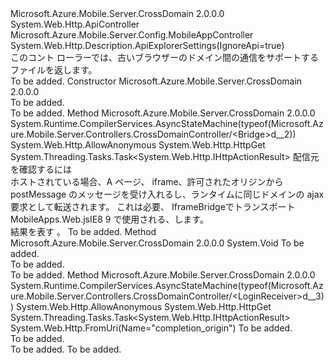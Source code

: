 <Type Name="CrossDomainController" FullName="Microsoft.Azure.Mobile.Server.Controllers.CrossDomainController">
  <TypeSignature Language="C#" Value="public class CrossDomainController : System.Web.Http.ApiController" />
  <TypeSignature Language="ILAsm" Value=".class public auto ansi beforefieldinit CrossDomainController extends System.Web.Http.ApiController" />
  <TypeSignature Language="DocId" Value="T:Microsoft.Azure.Mobile.Server.Controllers.CrossDomainController" />
  <TypeSignature Language="VB.NET" Value="Public Class CrossDomainController&#xA;Inherits ApiController" />
  <TypeSignature Language="F#" Value="type CrossDomainController = class&#xA;    inherit ApiController" />
  <AssemblyInfo>
    <AssemblyName>Microsoft.Azure.Mobile.Server.CrossDomain</AssemblyName>
    <AssemblyVersion>2.0.0.0</AssemblyVersion>
  </AssemblyInfo>
  <Base>
    <BaseTypeName>System.Web.Http.ApiController</BaseTypeName>
  </Base>
  <Interfaces />
  <Attributes>
    <Attribute>
      <AttributeName>Microsoft.Azure.Mobile.Server.Config.MobileAppController</AttributeName>
    </Attribute>
    <Attribute>
      <AttributeName>System.Web.Http.Description.ApiExplorerSettings(IgnoreApi=true)</AttributeName>
    </Attribute>
  </Attributes>
  <Docs>
    <summary>
            このコント ローラーでは、古いブラウザーのドメイン間の通信をサポートするファイルを返します。
            </summary>
    <remarks>To be added.</remarks>
  </Docs>
  <Members>
    <Member MemberName=".ctor">
      <MemberSignature Language="C#" Value="public CrossDomainController ();" />
      <MemberSignature Language="ILAsm" Value=".method public hidebysig specialname rtspecialname instance void .ctor() cil managed" />
      <MemberSignature Language="DocId" Value="M:Microsoft.Azure.Mobile.Server.Controllers.CrossDomainController.#ctor" />
      <MemberSignature Language="VB.NET" Value="Public Sub New ()" />
      <MemberType>Constructor</MemberType>
      <AssemblyInfo>
        <AssemblyName>Microsoft.Azure.Mobile.Server.CrossDomain</AssemblyName>
        <AssemblyVersion>2.0.0.0</AssemblyVersion>
      </AssemblyInfo>
      <Parameters />
      <Docs>
        <summary>To be added.</summary>
        <remarks>To be added.</remarks>
      </Docs>
    </Member>
    <Member MemberName="Bridge">
      <MemberSignature Language="C#" Value="public System.Threading.Tasks.Task&lt;System.Web.Http.IHttpActionResult&gt; Bridge (string origin);" />
      <MemberSignature Language="ILAsm" Value=".method public hidebysig instance class System.Threading.Tasks.Task`1&lt;class System.Web.Http.IHttpActionResult&gt; Bridge(string origin) cil managed" />
      <MemberSignature Language="DocId" Value="M:Microsoft.Azure.Mobile.Server.Controllers.CrossDomainController.Bridge(System.String)" />
      <MemberSignature Language="VB.NET" Value="Public Function Bridge (origin As String) As Task(Of IHttpActionResult)" />
      <MemberSignature Language="F#" Value="member this.Bridge : string -&gt; System.Threading.Tasks.Task&lt;System.Web.Http.IHttpActionResult&gt;" Usage="crossDomainController.Bridge origin" />
      <MemberType>Method</MemberType>
      <AssemblyInfo>
        <AssemblyName>Microsoft.Azure.Mobile.Server.CrossDomain</AssemblyName>
        <AssemblyVersion>2.0.0.0</AssemblyVersion>
      </AssemblyInfo>
      <Attributes>
        <Attribute>
          <AttributeName>System.Runtime.CompilerServices.AsyncStateMachine(typeof(Microsoft.Azure.Mobile.Server.Controllers.CrossDomainController/&lt;Bridge&gt;d__2))</AttributeName>
        </Attribute>
        <Attribute>
          <AttributeName>System.Web.Http.AllowAnonymous</AttributeName>
        </Attribute>
        <Attribute>
          <AttributeName>System.Web.Http.HttpGet</AttributeName>
        </Attribute>
      </Attributes>
      <ReturnValue>
        <ReturnType>System.Threading.Tasks.Task&lt;System.Web.Http.IHttpActionResult&gt;</ReturnType>
      </ReturnValue>
      <Parameters>
        <Parameter Name="origin" Type="System.String" />
      </Parameters>
      <Docs>
        <param name="origin">配信元を確認するには</param>
        <summary>
             ホストされている場合、A ページ、 <c>iframe</c>、許可されたオリジンから postMessage のメッセージを受け入れるし、ランタイムに同じドメインの ajax 要求として転送されます。 これは必要、 <c>IframeBridge</c>でトランスポート<c>MobileApps.Web.js</c>IE8 9 で使用される、します。
             </summary>
        <returns>結果を表す <see cref="T:System.Web.Http.IHttpActionResult" />。</returns>
        <remarks>To be added.</remarks>
      </Docs>
    </Member>
    <Member MemberName="Initialize">
      <MemberSignature Language="C#" Value="protected override void Initialize (System.Web.Http.Controllers.HttpControllerContext controllerContext);" />
      <MemberSignature Language="ILAsm" Value=".method familyhidebysig virtual instance void Initialize(class System.Web.Http.Controllers.HttpControllerContext controllerContext) cil managed" />
      <MemberSignature Language="DocId" Value="M:Microsoft.Azure.Mobile.Server.Controllers.CrossDomainController.Initialize(System.Web.Http.Controllers.HttpControllerContext)" />
      <MemberSignature Language="VB.NET" Value="Protected Overrides Sub Initialize (controllerContext As HttpControllerContext)" />
      <MemberSignature Language="F#" Value="override this.Initialize : System.Web.Http.Controllers.HttpControllerContext -&gt; unit" Usage="crossDomainController.Initialize controllerContext" />
      <MemberType>Method</MemberType>
      <AssemblyInfo>
        <AssemblyName>Microsoft.Azure.Mobile.Server.CrossDomain</AssemblyName>
        <AssemblyVersion>2.0.0.0</AssemblyVersion>
      </AssemblyInfo>
      <ReturnValue>
        <ReturnType>System.Void</ReturnType>
      </ReturnValue>
      <Parameters>
        <Parameter Name="controllerContext" Type="System.Web.Http.Controllers.HttpControllerContext" />
      </Parameters>
      <Docs>
        <param name="controllerContext">To be added.</param>
        <summary>To be added.</summary>
        <remarks>To be added.</remarks>
      </Docs>
    </Member>
    <Member MemberName="LoginReceiver">
      <MemberSignature Language="C#" Value="public System.Threading.Tasks.Task&lt;System.Web.Http.IHttpActionResult&gt; LoginReceiver (string completionOrigin);" />
      <MemberSignature Language="ILAsm" Value=".method public hidebysig instance class System.Threading.Tasks.Task`1&lt;class System.Web.Http.IHttpActionResult&gt; LoginReceiver(string completionOrigin) cil managed" />
      <MemberSignature Language="DocId" Value="M:Microsoft.Azure.Mobile.Server.Controllers.CrossDomainController.LoginReceiver(System.String)" />
      <MemberSignature Language="VB.NET" Value="Public Function LoginReceiver (completionOrigin As String) As Task(Of IHttpActionResult)" />
      <MemberSignature Language="F#" Value="member this.LoginReceiver : string -&gt; System.Threading.Tasks.Task&lt;System.Web.Http.IHttpActionResult&gt;" Usage="crossDomainController.LoginReceiver completionOrigin" />
      <MemberType>Method</MemberType>
      <AssemblyInfo>
        <AssemblyName>Microsoft.Azure.Mobile.Server.CrossDomain</AssemblyName>
        <AssemblyVersion>2.0.0.0</AssemblyVersion>
      </AssemblyInfo>
      <Attributes>
        <Attribute>
          <AttributeName>System.Runtime.CompilerServices.AsyncStateMachine(typeof(Microsoft.Azure.Mobile.Server.Controllers.CrossDomainController/&lt;LoginReceiver&gt;d__3))</AttributeName>
        </Attribute>
        <Attribute>
          <AttributeName>System.Web.Http.AllowAnonymous</AttributeName>
        </Attribute>
        <Attribute>
          <AttributeName>System.Web.Http.HttpGet</AttributeName>
        </Attribute>
      </Attributes>
      <ReturnValue>
        <ReturnType>System.Threading.Tasks.Task&lt;System.Web.Http.IHttpActionResult&gt;</ReturnType>
      </ReturnValue>
      <Parameters>
        <Parameter Name="completionOrigin" Type="System.String">
          <Attributes>
            <Attribute>
              <AttributeName>System.Web.Http.FromUri(Name="completion_origin")</AttributeName>
            </Attribute>
          </Attributes>
        </Parameter>
      </Parameters>
      <Docs>
        <param name="completionOrigin">To be added.</param>
        <summary>To be added.</summary>
        <returns>To be added.</returns>
        <remarks>To be added.</remarks>
      </Docs>
    </Member>
  </Members>
</Type>
